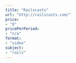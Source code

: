 ```yaml
---
title: "Railscasts"
url: "http://railscasts.com/"
price: 
- "0"
pricePerPeriod: 
- "n/a"
format: 
- "video"
subject: 
- "rails"
---
```

